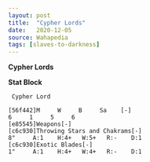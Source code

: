 ```yaml
---
layout: post
title:  "Cypher Lords"
date:   2020-12-05
source: Wahapedia
tags: [slaves-to-darkness]
---
```


**Cypher Lords**

**Stat Block**
```
 Cypher Lord
```

```
[56f442]M     W     B     Sa    [-]
6     1     5     6     
[e85545]Weapons[-]
[c6c930]Throwing Stars and Chakrams[-]
8"     A:1    H:4+   W:5+   R:-    D:1   
[c6c930]Exotic Blades[-]
1"     A:1    H:4+   W:4+   R:-    D:1   
```


